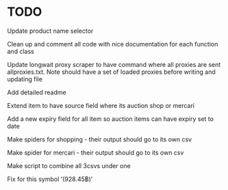 # TODO

Update product name selector

Clean up and comment all code with nice documentation for each function and class

Update longwait proxy scraper to have command where all proxies are sent allproxies.txt. Note should have a set of loaded proxies
before writing and updating file

Add detailed readme

Extend item to have source field where its auction shop or mercari

Add a new expiry field for all item so auction items can have expiry set to date

Make spiders for shopping - their output should go to its own csv

Make spider for mercari - their output should go to its own csv

Make script to combine all 3csvs under one

Fix for this symbol '(928.45฿)'


